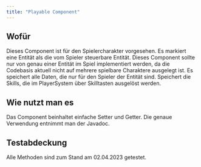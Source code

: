 ```yaml
---
title: "Playable Component"
---
```


## Wofür
Dieses Component ist für den Spielercharakter vorgesehen. Es markiert eine Entität als die vom Spieler steuerbare Entität.
Dieses Component sollte nur von genau einer Entität im Spiel implementiert werden, da die Codebasis aktuell nicht auf mehrere spielbare Charaktere ausgelegt ist.
Es speichert alle Daten, die nur für den Spieler der Entität sind.
Speichert die Skills, die im PlayerSystem über Skilltasten ausgelöst werden.

## Wie nutzt man es
Das Component beinhaltet einfache Setter und Getter. Die genaue Verwendung entnimmt man der Javadoc.

## Testabdeckung
Alle Methoden sind zum Stand am 02.04.2023 getestet.
